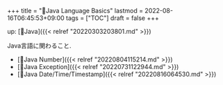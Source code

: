 +++
title = "📂Java Language Basics"
lastmod = 2022-08-16T06:45:53+09:00
tags = ["TOC"]
draft = false
+++

up: [📝Java]({{< relref "20220303203801.md" >}})

Java言語に関わること.

-   [📝Java Number]({{< relref "20220804115214.md" >}})
-   [📝Java Exception]({{< relref "20220731122944.md" >}})
-   [📝Java Date/Time/Timestamp]({{< relref "20220816064530.md" >}})
